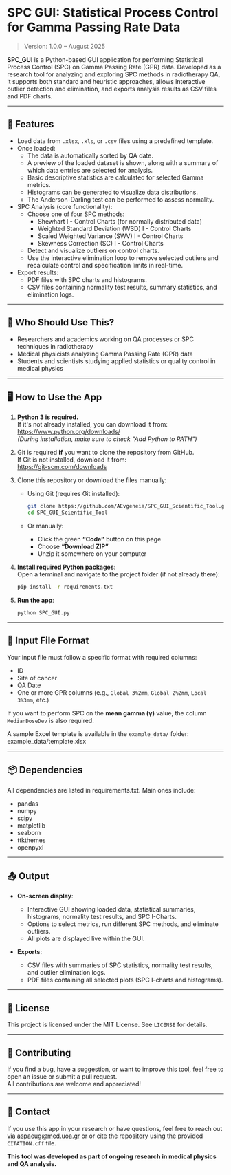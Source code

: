 # SPC GUI: Statistical Process Control for Gamma Passing Rate Data

> Version: 1.0.0 – August 2025

**SPC_GUI** is a Python-based GUI application for performing Statistical Process Control (SPC) on Gamma Passing Rate (GPR) data. Developed as a research tool for analyzing and exploring SPC methods in radiotherapy QA, it supports both standard and heuristic approaches, allows interactive outlier detection and elimination, and exports analysis results as CSV files and PDF charts.

---

## 📌 Features

- Load data from `.xlsx`, `.xls`, or `.csv` files using a predefined template.
- Once loaded:
  - The data is automatically sorted by QA date.
  - A preview of the loaded dataset is shown, along with a summary of which data entries are selected for analysis.
  - Basic descriptive statistics are calculated for selected Gamma metrics.
  - Histograms can be generated to visualize data distributions.
  - The Anderson-Darling test can be performed to assess normality.
- SPC Analysis (core functionality):
  - Choose one of four SPC methods:
    - Shewhart I - Control Charts (for normally distributed data)
    - Weighted Standard Deviation (WSD) I - Control Charts
    - Scaled Weighted Variance (SWV) I - Control Charts
    - Skewness Correction (SC) I - Control Charts
  - Detect and visualize outliers on control charts.
  - Use the interactive elimination loop to remove selected outliers and recalculate control and specification limits in real-time.
- Export results:
  - PDF files with SPC charts and histograms.
  - CSV files containing normality test results, summary statistics, and elimination logs.

---

## 🎯 Who Should Use This?

- Researchers and academics working on QA processes or SPC techniques in radiotherapy
- Medical physicists analyzing Gamma Passing Rate (GPR) data
- Students and scientists studying applied statistics or quality control in medical physics

---

## 🖥️ How to Use the App

1. **Python 3 is required.**  
   If it's not already installed, you can download it from:  
   https://www.python.org/downloads/  
   *(During installation, make sure to check "Add Python to PATH")*

2. Git is required **if** you want to clone the repository from GitHub.  
   If Git is not installed, download it from:  
   https://git-scm.com/downloads

3. Clone this repository or download the files manually:

   - Using Git (requires Git installed):
     ```bash
     git clone https://github.com/AEvgeneia/SPC_GUI_Scientific_Tool.git
     cd SPC_GUI_Scientific_Tool
     ```

   - Or manually:
     - Click the green **“Code”** button on this page
     - Choose **“Download ZIP”**
     - Unzip it somewhere on your computer

4. **Install required Python packages**:  
   Open a terminal and navigate to the project folder (if not already there):

   ```bash
   pip install -r requirements.txt
   ```

5. **Run the app**:  

   ```bash
   python SPC_GUI.py
   ```

---

## 📂 Input File Format

Your input file must follow a specific format with required columns:
- ID
- Site of cancer
- QA Date
- One or more GPR columns (e.g., `Global 3%2mm`, `Global 2%2mm`, `Local 3%3mm`, etc.)

If you want to perform SPC on the **mean gamma (γ)** value, the column `MedianDoseDev` is also required.

A sample Excel template is available in the `example_data/` folder:
example_data/template.xlsx

---

## 📦 Dependencies

All dependencies are listed in requirements.txt. Main ones include:
- pandas
- numpy
- scipy
- matplotlib
- seaborn
- ttkthemes
- openpyxl

---

## 📤 Output

- **On-screen display**:
  - Interactive GUI showing loaded data, statistical summaries, histograms, normality test results, and SPC I-Charts.
  - Options to select metrics, run different SPC methods, and eliminate outliers.
  - All plots are displayed live within the GUI.

- **Exports**:
  - CSV files with summaries of SPC statistics, normality test results, and outlier elimination logs.
  - PDF files containing all selected plots (SPC I-charts and histograms).

---

## 🪪 License

This project is licensed under the MIT License. See `LICENSE` for details.

---

## 🤝 Contributing

If you find a bug, have a suggestion, or want to improve this tool, feel free to open an issue or submit a pull request.  
All contributions are welcome and appreciated!

---

## 📧 Contact

If you use this app in your research or have questions, feel free to reach out via aspaeug@med.uoa.gr or or cite the repository using the provided `CITATION.cff` file.

**This tool was developed as part of ongoing research in medical physics and QA analysis.**

